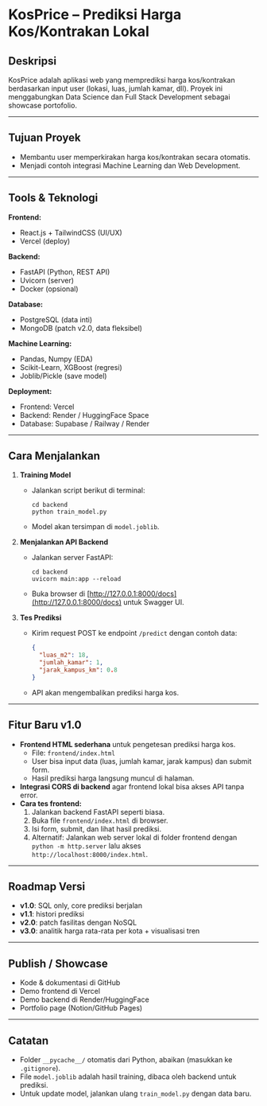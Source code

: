 # KosPrice – Prediksi Harga Kos/Kontrakan Lokal

## Deskripsi

KosPrice adalah aplikasi web yang memprediksi harga kos/kontrakan berdasarkan input user (lokasi, luas, jumlah kamar, dll). Proyek ini menggabungkan Data Science dan Full Stack Development sebagai showcase portofolio.

---

## Tujuan Proyek

- Membantu user memperkirakan harga kos/kontrakan secara otomatis.
- Menjadi contoh integrasi Machine Learning dan Web Development.

---

## Tools & Teknologi

**Frontend:**

- React.js + TailwindCSS (UI/UX)
- Vercel (deploy)

**Backend:**

- FastAPI (Python, REST API)
- Uvicorn (server)
- Docker (opsional)

**Database:**

- PostgreSQL (data inti)
- MongoDB (patch v2.0, data fleksibel)

**Machine Learning:**

- Pandas, Numpy (EDA)
- Scikit-Learn, XGBoost (regresi)
- Joblib/Pickle (save model)

**Deployment:**

- Frontend: Vercel
- Backend: Render / HuggingFace Space
- Database: Supabase / Railway / Render

---

## Cara Menjalankan

1. **Training Model**

   - Jalankan script berikut di terminal:
     ```
     cd backend
     python train_model.py
     ```
   - Model akan tersimpan di `model.joblib`.

2. **Menjalankan API Backend**

   - Jalankan server FastAPI:
     ```
     cd backend
     uvicorn main:app --reload
     ```
   - Buka browser di [http://127.0.0.1:8000/docs](http://127.0.0.1:8000/docs) untuk Swagger UI.

3. **Tes Prediksi**
   - Kirim request POST ke endpoint `/predict` dengan contoh data:
     ```json
     {
       "luas_m2": 18,
       "jumlah_kamar": 1,
       "jarak_kampus_km": 0.8
     }
     ```
   - API akan mengembalikan prediksi harga kos.

---

## Fitur Baru v1.0

- **Frontend HTML sederhana** untuk pengetesan prediksi harga kos.
  - File: `frontend/index.html`
  - User bisa input data (luas, jumlah kamar, jarak kampus) dan submit form.
  - Hasil prediksi harga langsung muncul di halaman.
- **Integrasi CORS di backend** agar frontend lokal bisa akses API tanpa error.
- **Cara tes frontend:**
  1. Jalankan backend FastAPI seperti biasa.
  2. Buka file `frontend/index.html` di browser.
  3. Isi form, submit, dan lihat hasil prediksi.
  4. Alternatif: Jalankan web server lokal di folder frontend dengan `python -m http.server` lalu akses `http://localhost:8000/index.html`.

---

## Roadmap Versi

- **v1.0**: SQL only, core prediksi berjalan
- **v1.1**: histori prediksi
- **v2.0**: patch fasilitas dengan NoSQL
- **v3.0**: analitik harga rata-rata per kota + visualisasi tren

---

## Publish / Showcase

- Kode & dokumentasi di GitHub
- Demo frontend di Vercel
- Demo backend di Render/HuggingFace
- Portfolio page (Notion/GitHub Pages)

---

## Catatan

- Folder `__pycache__/` otomatis dari Python, abaikan (masukkan ke `.gitignore`).
- File `model.joblib` adalah hasil training, dibaca oleh backend untuk prediksi.
- Untuk update model, jalankan ulang `train_model.py` dengan data baru.
